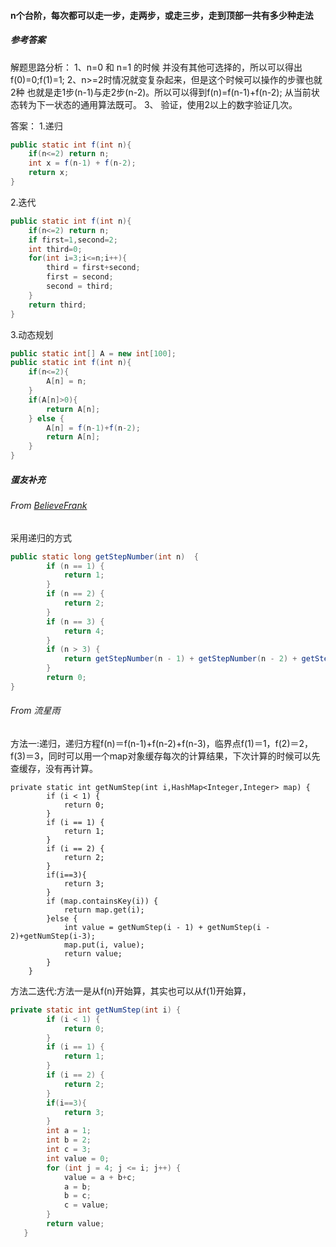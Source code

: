 #### n个台阶，每次都可以走一步，走两步，或走三步，走到顶部一共有多少种走法

##### 参考答案

解题思路分析：
1、n=0 和 n=1 的时候 并没有其他可选择的，所以可以得出f(0)=0;f(1)=1; 
2、n>=2时情况就变复杂起来，但是这个时候可以操作的步骤也就2种 
也就是走1步(n-1)与走2步(n-2)。所以可以得到f(n)=f(n-1)+f(n-2); 
从当前状态转为下一状态的通用算法既可。 
3、 验证，使用2以上的数字验证几次。

答案：
1.递归

```java
public static int f(int n){
	if(n<=2) return n;
	int x = f(n-1) + f(n-2);
	return x;
}
```
2.迭代
```java
public static int f(int n){
	if(n<=2) return n;
	if first=1,second=2;
	int third=0;
	for(int i=3;i<=n;i++){
		third = first+second;
		first = second;
		second = third;
	}
	return third;
}
```
3.动态规划
```java
public static int[] A = new int[100];
public static int f(int n){
	if(n<=2){
		A[n] = n;
	}
	if(A[n]>0){
		return A[n];
	} else {
		A[n] = f(n-1)+f(n-2);
		return A[n];
	}
}
```





##### 蛋友补充

###### From [BelieveFrank](https://github.com/BelieveFrank)

采用递归的方式

```java
public static long getStepNumber(int n)  {
        if (n == 1) {
            return 1;
        }
        if (n == 2) {
            return 2;
        }
        if (n == 3) {
            return 4;
        }
        if (n > 3) {
            return getStepNumber(n - 1) + getStepNumber(n - 2) + getStepNumber(n - 3);
        }
        return 0;
}
```



###### From 流星雨

方法一:递归，递归方程f(n)＝f(n-1)+f(n-2)+f(n-3)，临界点f(1)＝1，f(2)＝2，f(3)＝3，同时可以用一个map对象缓存每次的计算结果，下次计算的时候可以先查缓存，没有再计算。

```
private static int getNumStep(int i,HashMap<Integer,Integer> map) {
        if (i < 1) {
            return 0;
        }
        if (i == 1) {
            return 1;
        }
        if (i == 2) {
            return 2;
        }
        if(i==3){
            return 3;
        }
        if (map.containsKey(i)) {
            return map.get(i);
        }else {
            int value = getNumStep(i - 1) + getNumStep(i - 2)+getNumStep(i-3);
            map.put(i, value);
            return value;
        }
    }
```

方法二迭代:方法一是从f(n)开始算，其实也可以从f(1)开始算，

```java
private static int getNumStep(int i) {
        if (i < 1) {
            return 0;
        }
        if (i == 1) {
            return 1;
        }
        if (i == 2) {
            return 2;
        }
        if(i==3){
            return 3;
        }
        int a = 1;
        int b = 2;
        int c = 3;
        int value = 0;
        for (int j = 4; j <= i; j++) {
            value = a + b+c;
            a = b;
            b = c;
            c = value;
        }
        return value;
   }
```


